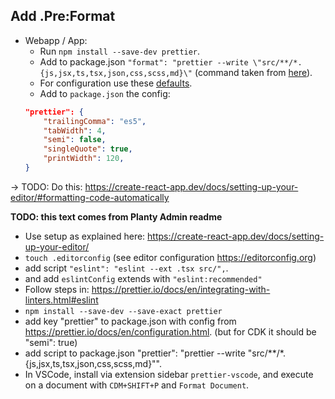 ## Add .Pre:Format

- Webapp / App:
    - Run `npm install --save-dev prettier`.
    - Add to package.json `"format": "prettier --write \"src/**/*.{js,jsx,ts,tsx,json,css,scss,md}\"` (command taken from [here](https://create-react-app.dev/docs/setting-up-your-editor/#formatting-code-automatically)).
    - For configuration use these [defaults](https://prettier.io/docs/en/configuration.html).
    - Add to `package.json` the config:
    ```json
    "prettier": {
        "trailingComma": "es5",
        "tabWidth": 4,
        "semi": false,
        "singleQuote": true,
        "printWidth": 120,
    }
    ```

-> TODO: Do this: https://create-react-app.dev/docs/setting-up-your-editor/#formatting-code-automatically

**TODO: this text comes from Planty Admin readme**
- Use setup as explained here: https://create-react-app.dev/docs/setting-up-your-editor/
- `touch .editorconfig` (see editor configuration https://editorconfig.org)
- add script `"eslint": "eslint --ext .tsx src/",`.
- and add `eslintConfig` extends with `"eslint:recommended"`
- Follow steps in: https://prettier.io/docs/en/integrating-with-linters.html#eslint
- `npm install --save-dev --save-exact prettier`
- add key "prettier" to package.json with config from  https://prettier.io/docs/en/configuration.html. (but for CDK it should be "semi": true)
- add script to package.json "prettier": "prettier --write \"src/**/*.{js,jsx,ts,tsx,json,css,scss,md}\"".
- In VSCode, install via extension sidebar `prettier-vscode`, and execute on a document with `CDM+SHIFT+P` and `Format Document`.
